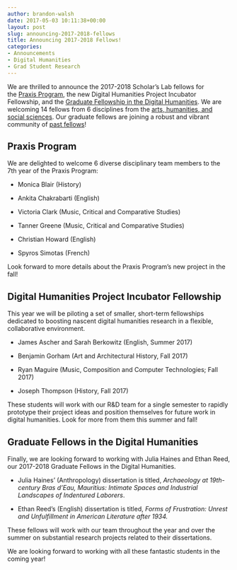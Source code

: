 ```yaml
---
author: brandon-walsh
date: 2017-05-03 10:11:38+00:00
layout: post
slug: announcing-2017-2018-fellows
title: Announcing 2017-2018 Fellows!
categories:
- Announcements
- Digital Humanities
- Grad Student Research
---
```


We are thrilled to announce the 2017-2018 Scholar’s Lab fellows for the [Praxis Program](http://praxis.scholarslab.org/), the new Digital Humanities Project Incubator Fellowship, and the [Graduate Fellowship in the Digital Humanities](http://scholarslab.org/graduate-fellowships/). We are welcoming 14 fellows from 6 disciplines from the [arts, humanities, and social sciences](http://gsas.virginia.edu/). Our graduate fellows are joining a robust and vibrant community of [past fellows](http://scholarslab.org/people/)!


## Praxis Program


We are delighted to welcome 6 diverse disciplinary team members to the 7th year of the Praxis Program:



 	
  * Monica Blair (History)

 	
  * Ankita Chakrabarti (English)

 	
  * Victoria Clark (Music, Critical and Comparative Studies)

 	
  * Tanner Greene (Music, Critical and Comparative Studies)

 	
  * Christian Howard (English)

 	
  * Spyros Simotas (French)


Look forward to more details about the Praxis Program’s new project in the fall!


## Digital Humanities Project Incubator Fellowship


This year we will be piloting a set of smaller, short-term fellowships dedicated to boosting nascent digital humanities research in a flexible, collaborative environment.



 	
  * James Ascher and Sarah Berkowitz (English, Summer 2017)

 	
  * Benjamin Gorham (Art and Architectural History, Fall 2017)

 	
  * Ryan Maguire (Music, Composition and Computer Technologies; Fall 2017)

 	
  * Joseph Thompson (History, Fall 2017)


These students will work with our R&D team for a single semester to rapidly prototype their project ideas and position themselves for future work in digital humanities. Look for more from them this summer and fall!


## Graduate Fellows in the Digital Humanities


Finally, we are looking forward to working with Julia Haines and Ethan Reed, our 2017-2018 Graduate Fellows in the Digital Humanities.



 	
  * Julia Haines’ (Anthropology) dissertation is titled, _Archaeology at 19th-century Bras d’Eau, Mauritius: Intimate Spaces and Industrial Landscapes of Indentured Laborers_.

 	
  * Ethan Reed’s (English) dissertation is titled, _Forms of Frustration: Unrest and Unfulfillment in American Literature after 1934._


These fellows will work with our team throughout the year and over the summer on substantial research projects related to their dissertations.

We are looking forward to working with all these fantastic students in the coming year!
